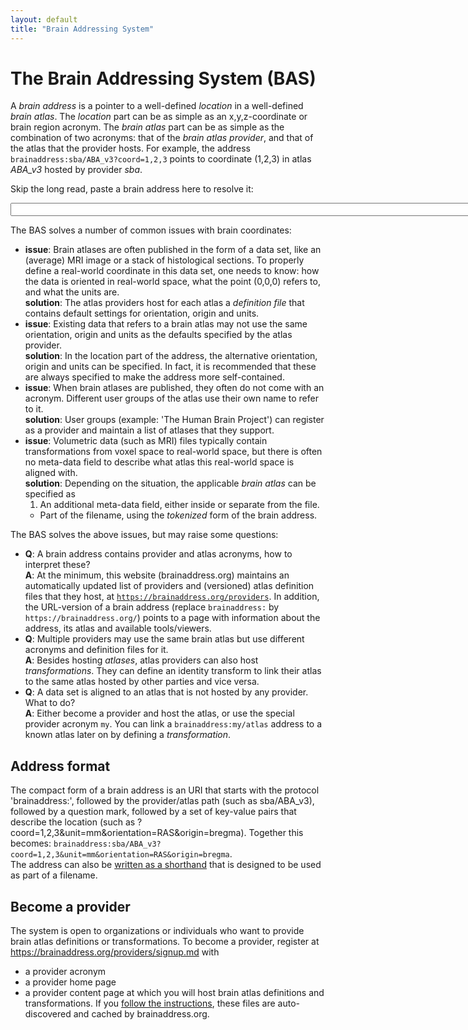 ```yaml
---
layout: default
title: "Brain Addressing System"
---
```


# The Brain Addressing System (BAS)

A *brain address* is a pointer to a well-defined *location* in a well-defined *brain atlas*.
The *location* part can be as simple as an x,y,z-coordinate or brain region acronym.
The *brain atlas* part can be as simple as the combination of two acronyms:
that of the *brain atlas provider*, and that of the atlas that the provider hosts.
For example, the address
`brainaddress:sba/ABA_v3?coord=1,2,3`
points to coordinate (1,2,3) in atlas *ABA_v3* hosted by provider *sba*.

Skip the long read, paste a brain address here to resolve it: <div><input type="text" size="100" onclick="lookup(this)"/><div>

The BAS solves a number of common issues with brain coordinates:
- **issue**: Brain atlases are often published in the form of a data set, like an (average) MRI image or a stack of histological sections. To properly define a real-world coordinate in this data set, one needs to know: how the data is oriented in real-world space, what the point (0,0,0) refers to, and what the units are.  
**solution**: The atlas providers host for each atlas a *definition file* that contains default settings for orientation, origin and units.
- **issue**: Existing data that refers to a brain atlas may not use the same orientation, origin and units as the defaults specified by the atlas provider.  
**solution**: In the location part of the address, the alternative orientation, origin and units can be specified. In fact, it is recommended that these are always specified to make the address more self-contained.
- **issue**: When brain atlases are published, they often do not come with an acronym. Different user groups of the atlas use their own name to refer to it.  
**solution**: User groups (example: 'The Human Brain Project') can register as a provider and maintain a list of atlases that they support.
- **issue**: Volumetric data (such as MRI) files typically contain transformations from voxel space to real-world space, but there is often no meta-data field to describe what atlas this real-world space is aligned with.  
**solution**: Depending on the situation, the applicable *brain atlas* can be specified as
  1. An additional meta-data field, either inside or separate from the file.
  - Part of the filename, using the *tokenized* form of the brain address.

The BAS solves the above issues, but may raise some questions:
- **Q**: A brain address contains provider and atlas acronyms, how to interpret these?  
**A**: At the minimum, this website (brainaddress.org) maintains an automatically updated list of providers and (versioned) atlas definition files that they host, at <a href="providers">`https://brainaddress.org/providers`</a>. In addition, the URL-version of a brain address (replace `brainaddress:` by `https://brainaddress.org/`) points to a page with information about the address, its atlas and available tools/viewers.
- **Q**: Multiple providers may use the same brain atlas but use different acronyms and definition files for it.  
**A**: Besides hosting *atlases*, atlas providers can also host *transformations*. They can define an identity transform to link their atlas to the same atlas hosted by other parties and vice versa.
- **Q**: A data set is aligned to an atlas that is not hosted by any provider. What to do?  
**A**: Either become a provider and host the atlas, or use the special provider acronym `my`. You can link a `brainaddress:my/atlas` address to a known atlas later on by defining a *transformation*.

## Address format
The compact form of a brain address is an URI that starts with the protocol 'brainaddress:', followed by the provider/atlas path (such as sba/ABA_v3), followed by a question mark, followed by a set of key-value pairs that describe the location (such as ?coord=1,2,3&unit=mm&orientation=RAS&origin=bregma).
Together this becomes: `brainaddress:sba/ABA_v3?coord=1,2,3&unit=mm&orientation=RAS&origin=bregma`.  
The address can also be <a href="shorthand.md">written as a shorthand</a> that is designed to be used as part of a filename.

## Become a provider
The system is open to organizations or individuals who want to provide brain atlas definitions or transformations.
To become a provider, register at https://brainaddress.org/providers/signup.md with
- a provider acronym
- a provider home page
- a provider content page at which you will host brain atlas definitions and transformations.
  If you <a href="docs/atlasdefinition.md">follow the instructions</a>, these files are auto-discovered and cached by brainaddress.org.

<script type="text/javascript">
function lookup(elem) {
  console.log(elem);
}
</script>
